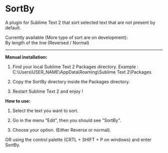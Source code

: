 SortBy
======

A plugin for Sublime Text 2 that sort selected text that are not present by default.

Currently available (More type of sort are on development):
<br>By length of the line (Reversed / Normal)


-----
<b>Manual installation:</b>

1) Find your local Sublime Text 2 Packages directory.
Example : C:\Users\USER_NAME\AppData\Roaming\Sublime Text 2\Packages
  
2) Copy the SortBy directory inside the Packages directory.

3) Restart Sublime Text 2 and enjoy !

<b>How to use:</b>

1) Select the text you want to sort.

2) Go in the menu "Edit", then you should see "SortBy".

3) Choose your option. (Either Reverse or normal).

OR using the control palette (CRTL + SHIFT + P on windows) and enter SortBy.
